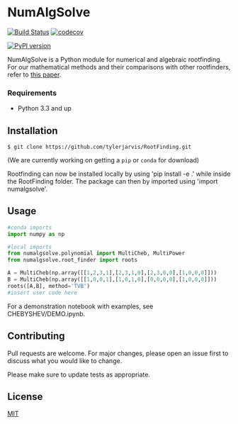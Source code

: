 # NumAlgSolve
[![Build Status](https://travis-ci.org/tylerjarvis/RootFinding.svg?branch=master)](https://travis-ci.org/tylerjarvis/RootFinding)
[![codecov](https://codecov.io/gh/mtmoncur/tylerjarvis/branch/master/graphs/badge.svg)](https://codecov.io/gh/tylerjarvis/RootFinding)
<!-- [![Code Health](https://landscape.io/github/tylerjarvis/RootFinding/master/landscape.svg)](https://landscape.io/github/tylerjarvis/RootFinding/master) -->
[![PyPI version](https://badge.fury.io/py/RootFinding.svg)](https://badge.fury.io/py/RootFinding)

NumAlgSolve is a Python module for numerical and algebraic rootfinding. For our mathematical methods and their comparisons with other rootfinders, refer to [this paper](paper).

### Requirements
* Python 3.3 and up

## Installation

`$ git clone https://github.com/tylerjarvis/RootFinding.git`

(We are currently working on getting a `pip` or `conda` for download)

Rootfinding can now be installed locally by using 'pip install -e .' while inside the RootFinding folder.
The package can then by imported using 'import numalgsolve'.

## Usage

```python
#conda imports
import numpy as np

#local imports
from numalgsolve.polynomial import MultiCheb, MultiPower
from numalgsolve.root_finder import roots

A = MultiCheb(np.array([[1,2,3,1],[2,3,1,0],[2,3,0,0],[1,0,0,0]]))
B = MultiCheb(np.array([[1,0,0,1],[1,0,1,0],[0,0,0,0],[1,0,0,0]]))
roots([A,B], method='TVB')
#insert user code here
```

For a demonstration notebook with examples, see CHEBYSHEV/DEMO.ipynb.

## Contributing
Pull requests are welcome. For major changes, please open an issue first to discuss what you would like to change.

Please make sure to update tests as appropriate.

## License
[MIT](https://choosealicense.com/licenses/mit/)
